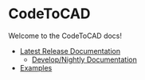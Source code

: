 # CodeToCAD

Welcome to the CodeToCAD docs!

- [Latest Release Documentation](./docs.html)
  - [Develop/Nightly Documentation](./develop/docs.html)
- [Examples](./examples.html)
